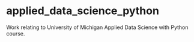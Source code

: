 # applied_data_science_python
Work relating to University of Michigan Applied Data Science with Python course. 
